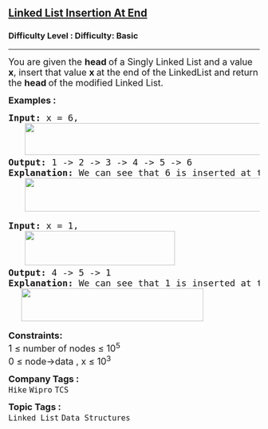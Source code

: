 <h2><a href="https://www.geeksforgeeks.org/problems/linked-list-insertion-1587115620/1?page=1&difficulty=Basic&status=unsolved,attempted&sortBy=submissions">Linked List Insertion At End</a></h2><h3>Difficulty Level : Difficulty: Basic</h3><hr><div class="problems_problem_content__Xm_eO"><p><span style="font-size: 18px;">You are given the <strong>head </strong>of a Singly Linked List and a value <strong>x</strong>, insert that value <strong>x </strong>at the end of the LinkedList and return the <strong>head </strong>of the modified Linked List.</span></p>
<p><span style="font-size: 18px;"><strong>Examples :</strong></span></p>
<pre><span style="font-size: 18px;"><strong>Input: </strong>x = 6,<br> &nbsp; <img src="https://media.geeksforgeeks.org/img-practice/prod/addEditProblem/700525/Web/Other/blobid2_1755948542.webp" width="489" height="64"><br><strong>Output: </strong>1 -&gt; 2 -&gt; 3 -&gt; 4 -&gt; 5 -&gt; 6<strong>
Explanation: </strong>We can see that 6 is inserted at the end of the linkedlist<strong>.<br> &nbsp; <img src="https://media.geeksforgeeks.org/img-practice/prod/addEditProblem/700525/Web/Other/blobid3_1755948555.webp" width="583" height="67"></strong></span>
</pre>
<pre><span style="font-size: 18px;"><strong>Input: </strong>x = 1,<br>   <img src="https://media.geeksforgeeks.org/img-practice/prod/addEditProblem/700525/Web/Other/blobid0_1755948331.webp" width="301" height="69"><br></span><span style="font-size: 18px;"><strong>Output: </strong>4 -&gt; 5 -&gt; 1<br><strong>Explanation: </strong>We can see that 1 is inserted at the end of the linked list<span style="font-family: -apple-system, BlinkMacSystemFont, 'Segoe UI', Roboto, Oxygen, Ubuntu, Cantarell, 'Open Sans', 'Helvetica Neue', sans-serif;">.</span><strong style="font-family: -apple-system, BlinkMacSystemFont, 'Segoe UI', Roboto, Oxygen, Ubuntu, Cantarell, 'Open Sans', 'Helvetica Neue', sans-serif;"><br>      <img src="https://media.geeksforgeeks.org/img-practice/prod/addEditProblem/700525/Web/Other/blobid1_1755948342.webp" width="365" height="66"></strong><strong><br></strong></span></pre>
<p><span style="font-size: 18px;"><strong>Constraints:</strong><br>1 ≤ number of nodes ≤ 10<sup>5<br></sup>0 ≤ node-&gt;data , x ≤ 10<sup>3</sup><sup><br></sup></span></p></div><p><span style=font-size:18px><strong>Company Tags : </strong><br><code>Hike</code>&nbsp;<code>Wipro</code>&nbsp;<code>TCS</code>&nbsp;<br><p><span style=font-size:18px><strong>Topic Tags : </strong><br><code>Linked List</code>&nbsp;<code>Data Structures</code>&nbsp;
